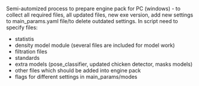 Semi-automized process to prepare engine pack for PC (windows) - to collect all required files, all updated files, new exe version, add new settings to main_params.yaml file/to delete outdated settings. 
In script need to specify files: 
- statistis 
- density model module (several files are included for model work)
- filtration files 
- standards 
- extra models (pose_classifier, updated chicken detector, masks models)
- other files which should be added into engine pack
- flags for different settings in main_params/modes 